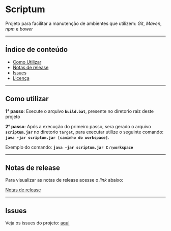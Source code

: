 # Scriptum

Projeto para facilitar a manutenção de ambientes que utilizem: _Git_, _Maven_, _npm_ e _bower_ 

-----

## Índice de conteúdo

* [Como Utilizar](#instala%C3%A7%C3%A3oconfigura%C3%A7%C3%A3o "Como instalar o projeto")
* [Notas de release](#notas-de-release "Notas de release do projeto")
* [Issues](#issues "Issues do projeto")
* [Licença](#licen%C3%A7a "Licença")

-----

## Como utilizar

__1° passo__: Execute o arquivo __`build.bat`__, presente no diretorio raiz deste projeto



__2° passo__: Após a execução do primeiro passo, sera gerado o arquivo __`scriptum.jar`__ no diretorio
`target`, para executar utilize o seguinte comando: __`java -jar scriptum.jar [caminho do workspace]`__.


Exemplo do comando: __`java -jar scriptum.jar C:\workspace`__

-----

## Notas de release

Para visualizar as notas de release acesse o _link_ abaixo:

[Notas de release](CHANGELOG.md)

-----

## Issues

Veja os issues do projeto: [aqui](../../issues)
